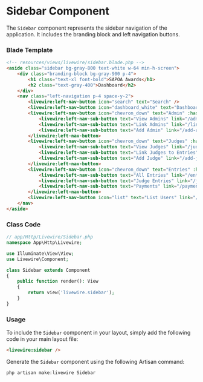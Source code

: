 
# Sidebar Component

The `Sidebar` component represents the sidebar navigation of the application. It includes the branding block and left navigation buttons.

### Blade Template

```html
<!-- resources/views/livewire/sidebar.blade.php -->
<aside class="sidebar bg-gray-800 text-white w-64 min-h-screen">
    <div class="branding-block bg-gray-900 p-4">
        <h1 class="text-xl font-bold">SAPOA Awards</h1>
        <h2 class="text-gray-400">Dashboard</h2>
    </div>
    <nav class="left-navigation p-4 space-y-2">
        <livewire:left-nav-button icon="search" text="Search" />
        <livewire:left-nav-button icon="dashboard_white" text="Dashboard" link="/dashboard" />
        <livewire:left-nav-button icon="chevron_down" text="Admin" :has-sub-buttons="true">
            <livewire:left-nav-sub-button text="View Admins" link="/admins" />
            <livewire:left-nav-sub-button text="Link Admins" link="/link-admins" />
            <livewire:left-nav-sub-button text="Add Admin" link="/add-admin" />
        </livewire:left-nav-button>
        <livewire:left-nav-button icon="chevron_down" text="Judges" :has-sub-buttons="true">
            <livewire:left-nav-sub-button text="View Judges" link="/judges" />
            <livewire:left-nav-sub-button text="Link Judges to Entries" link="/link-judges" />
            <livewire:left-nav-sub-button text="Add Judge" link="/add-judge" />
        </livewire:left-nav-button>
        <livewire:left-nav-button icon="chevron_down" text="Entries" :has-sub-buttons="true">
            <livewire:left-nav-sub-button text="All Entries" link="/entries" />
            <livewire:left-nav-sub-button text="Judge Entries" link="/judge-entries" />
            <livewire:left-nav-sub-button text="Payments" link="/payments" />
        </livewire:left-nav-button>
        <livewire:left-nav-button icon="list" text="List Users" link="/users" />
    </nav>
</aside>
```

### Class Code

```php
// app/Http/Livewire/Sidebar.php
namespace App\Http\Livewire;

use Illuminate\View\View;
use Livewire\Component;

class Sidebar extends Component
{
    public function render(): View
    {
        return view('livewire.sidebar');
    }
}
```

### Usage

To include the `Sidebar` component in your layout, simply add the following code in your main layout file:

```html
<livewire:sidebar />
```

Generate the `Sidebar` component using the following Artisan command:

```bash
php artisan make:livewire Sidebar
```
